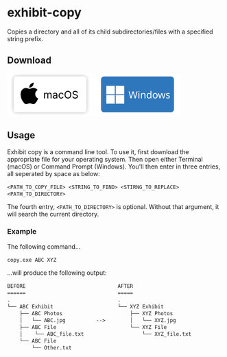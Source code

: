 # exhibit-copy
Copies a directory and all of its child subdirectories/files with a specified string prefix. 

## Download
<a href="https://github.com/naturalhistorymuseumofla/exhibit-copy/raw/main/macOS/copy"><img src="/images/macos-download.svg" width="200px"></a>
<a href="https://github.com/naturalhistorymuseumofla/exhibit-copy/raw/main/Windows/copy.exe"><img src="/images/windows-download.svg" width="200px"></a>

## Usage
Exhibit copy is a command line tool. To use it, first download the appropriate file for your operating system. Then open either Terminal (macOS) or Command Prompt (Windows). You'll then enter in three entries, all seperated by space as below: 
```
<PATH_TO_COPY_FILE> <STRING_TO_FIND> <STIRNG_TO_REPLACE> <PATH_TO_DIRECTORY>
```
The fourth entry, `<PATH_TO_DIRECTORY>` is optional. Without that argument, it will search the current directory. 

### Example
The following command...
```
copy.exe ABC XYZ
```
...will produce the following output:
```    
BEFORE                              AFTER
======                              =====
.                                   .
└── ABC Exhibit                     └── XYZ Exhibit   
    ├── ABC Photos                      ├── XYZ Photos
    │   └── ABC.jpg          -->        │   └── XYZ.jpg
    ├── ABC File                        └── XYZ File   
    │    └── ABC_file.txt                   └── XYZ_file.txt
    └── ABC File                    
        └── Other.txt
 ```

